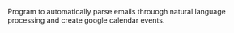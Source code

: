 Program to automatically parse emails throuogh natural language processing and create google calendar events.
